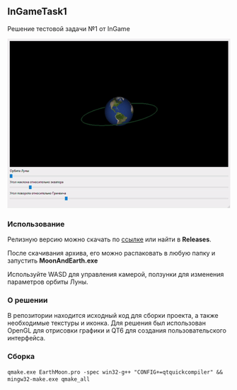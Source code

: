 ## InGameTask1
Решение тестовой задачи №1 от InGame

![](https://github.com/prgr4xmpl/InGameTask1/blob/master/resources/demonstration.gif)

### Использование
Релизную версию можно скачать по [ccылке](https://github.com/prgr4xmpl/InGameTask1/releases/latest) или найти в **Releases**.

После скачивания архива, его можно распаковать в любую папку и запустить **MoonAndEarth.exe**

Используйте WASD для управления камерой, ползунки для изменения параметров орбиты Луны.

### О решении
В репозитории находится исходный код для сборки проекта, а также необходимые текстуры и иконка.
Для решения был использован OpenGL для отрисовки графики и QT6 для создания пользовательского интерфейса.

### Сборка
```
qmake.exe EarthMoon.pro -spec win32-g++ "CONFIG+=qtquickcompiler" && mingw32-make.exe qmake_all
```

